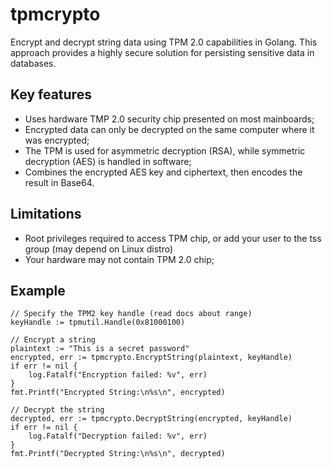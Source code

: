 # tpmcrypto

Encrypt and decrypt string data using TPM 2.0 capabilities in Golang. This approach provides a highly secure solution for persisting sensitive data in databases.

## Key features  

+ Uses hardware TMP 2.0 security chip presented on most mainboards;
+ Encrypted data can only be decrypted on the same computer where it was encrypted;
+ The TPM is used for asymmetric decryption (RSA), while symmetric decryption (AES) is handled in software;
+ Combines the encrypted AES key and ciphertext, then encodes the result in Base64.

## Limitations

+ Root privileges required to access TPM chip, or add your user to the tss group (may depend on Linux distro)
+ Your hardware may not contain TPM 2.0 chip;

## Example

```
// Specify the TPM2 key handle (read docs about range)
keyHandle := tpmutil.Handle(0x81000100)

// Encrypt a string
plaintext := "This is a secret password"
encrypted, err := tpmcrypto.EncryptString(plaintext, keyHandle)
if err != nil {
    log.Fatalf("Encryption failed: %v", err)
}
fmt.Printf("Encrypted String:\n%s\n", encrypted)

// Decrypt the string
decrypted, err := tpmcrypto.DecryptString(encrypted, keyHandle)
if err != nil {
    log.Fatalf("Decryption failed: %v", err)
}
fmt.Printf("Decrypted String:\n%s\n", decrypted)
```
         
     
